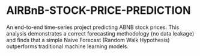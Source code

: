 # AIRBnB-STOCK-PRICE-PREDICTION
An end-to-end time-series project predicting ABNB stock prices. This analysis demonstrates a correct forecasting methodology (no data leakage) and finds that a simple Naive Forecast (Random Walk Hypothesis) outperforms traditional machine learning models.
